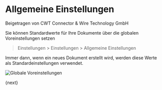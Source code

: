 # Allgemeine Einstellungen
<span class="text-muted contributed-by">Beigetragen von CWT Connector & Wire Technology GmbH</span>

Sie können Standardwerte für Ihre Dokumente über die globalen Voreinstellungen setzen

> Einstellungen > Einstellungen > Allgemeine Einstellungen

Immer dann, wenn ein neues Dokument erstellt wird, werden diese Werte als Standardeinstellungen verwendet.

<img class="screenshot" alt="Globale Voreinstellungen" src="/assets/erpnext_docs/assets/img/setup/settings/global-defaults.png">

{next}
